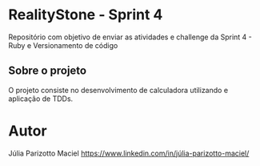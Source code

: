 # RealityStone - Sprint 4   
  Repositório com objetivo de enviar as atividades e challenge da Sprint 4 - Ruby e Versionamento de código
  
## Sobre o projeto
  O projeto consiste no desenvolvimento de calculadora utilizando e  aplicação de TDDs.

# Autor

Júlia Parizotto Maciel
https://www.linkedin.com/in/júlia-parizotto-maciel/
